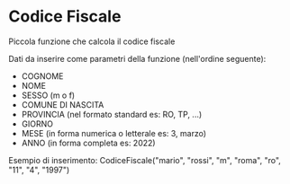 # Codice Fiscale
Piccola funzione che calcola il codice fiscale

Dati da inserire come parametri della funzione (nell'ordine seguente):

- COGNOME
- NOME
- SESSO (m o f)
- COMUNE DI NASCITA
- PROVINCIA (nel formato standard es: RO, TP, ...)
- GIORNO
- MESE (in forma numerica o letterale es: 3, marzo)
- ANNO (in forma completa es: 2022)

Esempio di inserimento: 
CodiceFiscale("mario", "rossi", "m", "roma", "ro", "11", "4", "1997")
